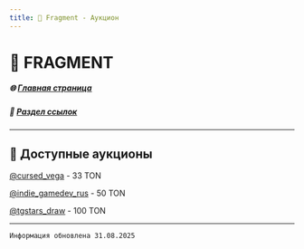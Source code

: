 ```yaml
---
title: 💎 Fragment - Аукцион
---
```


# 💎 FRAGMENT

##### 🌐 [Главная страница](./index.md)
##### 🔗 [Раздел ссылок](./links.md)

- - - - -

## 🛒 Доступные аукционы



[@cursed_vega](https://fragment.com/username/cursed_vega) - 33 TON

[@indie_gamedev_rus](https://fragment.com/username/indie_gamedev_rus) - 50 TON

[@tgstars_draw](https://fragment.com/username/tgstars_draw) - 100 TON

- - - - -

`Информация обновлена 31.08.2025`